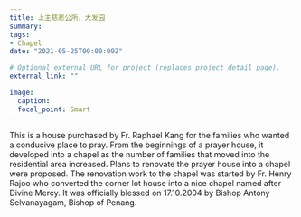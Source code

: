 ```yaml
---
title: 上主慈悲公所，大发园
summary:
tags:
- Chapel
date: "2021-05-25T00:00:00Z"

# Optional external URL for project (replaces project detail page).
external_link: ""

image:
  caption:
  focal_point: Smart
---
```

This is a house purchased by Fr. Raphael Kang for the families who wanted a conducive place to pray. From the
beginnings of a prayer house, it developed into a chapel as the number of families that moved into the residential area increased. Plans to renovate the prayer house into a chapel were proposed. The renovation work to the chapel was started by Fr. Henry Rajoo who converted the corner lot house into a nice chapel named after Divine Mercy. It was officially blessed on 17.10.2004 by Bishop Antony Selvanayagam, Bishop of Penang.
